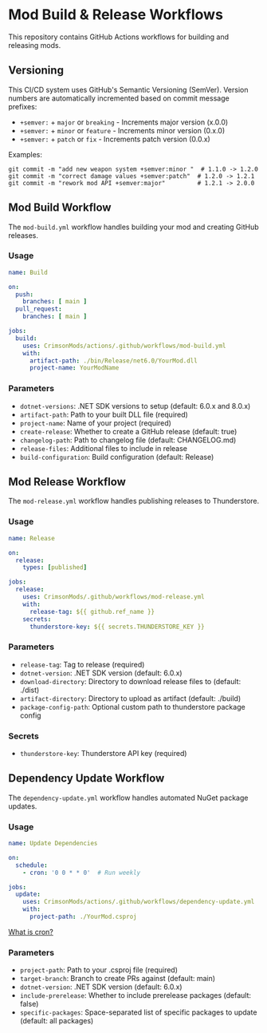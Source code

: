 
# Mod Build & Release Workflows

This repository contains GitHub Actions workflows for building and releasing mods.

## Versioning

This CI/CD system uses GitHub's Semantic Versioning (SemVer). Version numbers are automatically incremented based on commit message prefixes:

- `+semver:` + `major` or `breaking` - Increments major version (x.0.0)
- `+semver:` + `minor` or `feature` - Increments minor version (0.x.0) 
- `+semver:` + `patch` or `fix` - Increments patch version (0.0.x)

Examples:
```
git commit -m "add new weapon system +semver:minor "  # 1.1.0 -> 1.2.0
git commit -m "correct damage values +semver:patch"  # 1.2.0 -> 1.2.1
git commit -m "rework mod API +semver:major"         # 1.2.1 -> 2.0.0
```

## Mod Build Workflow

The `mod-build.yml` workflow handles building your mod and creating GitHub releases.

### Usage

```yaml
name: Build

on:
  push:
    branches: [ main ]
  pull_request:
    branches: [ main ]

jobs:
  build:
    uses: CrimsonMods/actions/.github/workflows/mod-build.yml
    with:
      artifact-path: ./bin/Release/net6.0/YourMod.dll
      project-name: YourModName
```

### Parameters

- `dotnet-versions`: .NET SDK versions to setup (default: 6.0.x and 8.0.x)
- `artifact-path`: Path to your built DLL file (required)
- `project-name`: Name of your project (required)
- `create-release`: Whether to create a GitHub release (default: true)
- `changelog-path`: Path to changelog file (default: CHANGELOG.md)
- `release-files`: Additional files to include in release
- `build-configuration`: Build configuration (default: Release)

## Mod Release Workflow

The `mod-release.yml` workflow handles publishing releases to Thunderstore.

### Usage

```yaml
name: Release

on:
  release:
    types: [published]

jobs:
  release:
    uses: CrimsonMods/.github/workflows/mod-release.yml
    with:
      release-tag: ${{ github.ref_name }}
    secrets:
      thunderstore-key: ${{ secrets.THUNDERSTORE_KEY }}
```

### Parameters

- `release-tag`: Tag to release (required)
- `dotnet-version`: .NET SDK version (default: 6.0.x)
- `download-directory`: Directory to download release files to (default: ./dist)
- `artifact-directory`: Directory to upload as artifact (default: ./build)
- `package-config-path`: Optional custom path to thunderstore package config

### Secrets

- `thunderstore-key`: Thunderstore API key (required)

## Dependency Update Workflow

The `dependency-update.yml` workflow handles automated NuGet package updates.

### Usage

```yaml
name: Update Dependencies

on:
  schedule:
    - cron: '0 0 * * 0'  # Run weekly

jobs:
  update:
    uses: CrimsonMods/actions/.github/workflows/dependency-update.yml
    with:
      project-path: ./YourMod.csproj
```

[What is cron?](https://docs.github.com/en/actions/writing-workflows/choosing-when-your-workflow-runs/events-that-trigger-workflows#schedule)

### Parameters

- `project-path`: Path to your .csproj file (required)
- `target-branch`: Branch to create PRs against (default: main)
- `dotnet-version`: .NET SDK version (default: 6.0.x)
- `include-prerelease`: Whether to include prerelease packages (default: false)
- `specific-packages`: Space-separated list of specific packages to update (default: all packages)
